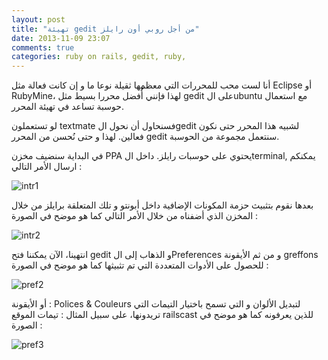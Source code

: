 ```yaml
---
layout: post
title: "تهيئة gedit من أجل روبي أون رايلز"
date: 2013-11-09 23:07
comments: true
categories: ruby on rails, gedit, ruby, 
---
```


أنا لست محب للمحررات التي معظمها ثقيلة نوعا ما و إن كانت فعالة مثل Eclipse أو RubyMine، لهذا فإنني أُُُفضل  محررا بسيط مثل gedit على الubuntu  مع استعمال حوسبة تساعد في تهيئة المحرر.
<!-- more -->
لو تستعملون  textmate فسنحاول أن نحول الgedit لشبيه هذا المحرر حتى نكون فعالين. لهذا و حتى نُحسن من المحرر gedit سنتعمل مجموعة من الحوسبة.

في البداية سنضيف مخزن PPA يحتوي على حوسبات رايلز. داخل الterminal, يمكنكم ارسال الأمر التالي :

<img src="/images/geditConfig/intr1.png" title="intr1"/>

بعدها نقوم  بتثبيث حزمة المكونات الإضافية داخل أبونتو و تلك المتعلقة برايلز من خلال المخزن الذي أضفناه من خلال الأمر التالي كما هو موضح  في الصورة :

<img src="/images/geditConfig/intr2.png" title="intr2"/>

انتهينا، الآن يمكننا فتح  gedit و الذهاب إلى الPreferences و من ثم الأيقونة greffons للحصول على الأدوات المتعددة التي تم تثبيثها كما هو موضح في الصورة :

<img src="/images/geditConfig/pref002.png" title="pref2"/>



أو الأيقونة  : Polices & Couleurs لتبديل الألوان و التي تسمح باختيار التيمات التي تريدونها، على سبيل المثال : تيمات الموقع railscast للذين يعرفونه كما هو موضح في الصورة :

<img src="/images/geditConfig/pref003.png" title="pref3"/>


